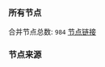 ### 所有节点
合并节点总数: `984`
[节点链接](https://raw.githubusercontent.com/rzhy1/11/master/sub/sub_merge_base64.txt)

### 节点来源
